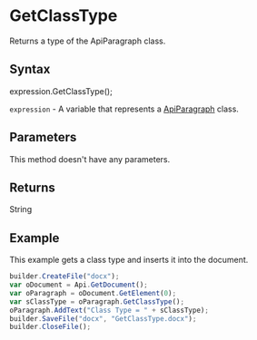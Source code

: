 # GetClassType

Returns a type of the ApiParagraph class.

## Syntax

expression.GetClassType();

`expression` - A variable that represents a [ApiParagraph](../ApiParagraph.md) class.

## Parameters

This method doesn't have any parameters.

## Returns

String

## Example

This example gets a class type and inserts it into the document.

```javascript
builder.CreateFile("docx");
var oDocument = Api.GetDocument();
var oParagraph = oDocument.GetElement(0);
var sClassType = oParagraph.GetClassType();
oParagraph.AddText("Class Type = " + sClassType);
builder.SaveFile("docx", "GetClassType.docx");
builder.CloseFile();
```